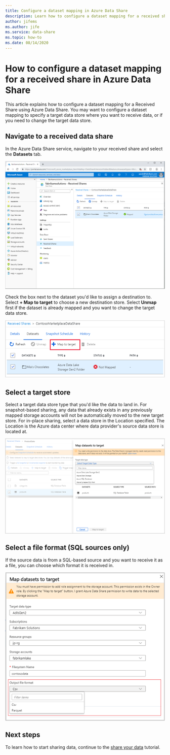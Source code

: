 ```yaml
---
title: Configure a dataset mapping in Azure Data Share
description: Learn how to configure a dataset mapping for a received share using Azure Data Share.
author: jifems
ms.author: jife
ms.service: data-share
ms.topic: how-to
ms.date: 08/14/2020
---
```

# How to configure a dataset mapping for a received share in Azure Data Share

This article explains how to configure a dataset mapping for a Received Share using Azure Data Share. You may want to configure a dataset mapping to specify a target data store where you want to receive data, or if you need to change the target data store.

## Navigate to a received data share

In the Azure Data Share service, navigate to your received share and select the **Datasets** tab. 

![Dataset mapping](./media/dataset-mapping.png "Dataset mapping") 

Check the box next to the dataset you'd like to assign a destination to. Select **+ Map to target** to choose a new destination store. Select **Unmap** first if the dataset is already mapped and you want to change the target data store.

![Map to target](./media/dataset-map-target.png "Map to target") 

## Select a target store

Select a target data store type that you'd like the data to land in. For snapshot-based sharing, any data that already exists in any previously mapped storage accounts will not be automatically moved to the new target store. For in-place sharing, select a data store in the Location specified. The Location is the Azure data center where data provider's source data store is located at.

![Target storage account](./media/dataset-map-target-sql.png "Target storage") 

## Select a file format (SQL sources only)

If the source data is from a SQL-based source and you want to receive it as a file, you can choose which format it is received in. 

![Choose format](./media/sql-file-formats.png "SQL file formats")

## Next steps

To learn how to start sharing data, continue to the [share your data](share-your-data.md) tutorial.




